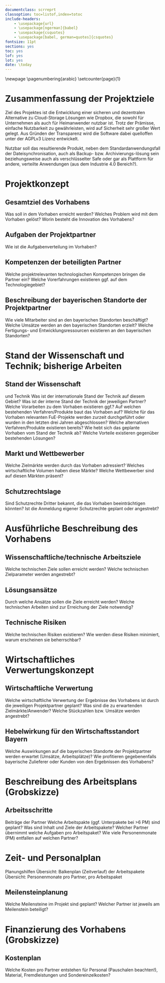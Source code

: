 ```yaml
---
documentclass: scrreprt
classoption: toc=listof,index=totoc 
include-headers:
    - \usepackage{url} 
    - \usepackage[ngerman]{babel}
    - \usepackage{csquotes}
    - \usepackage[babel, german=quotes]{csquotes}
fontsize: 11pt
sections: yes
toc: yes
lof: yes
lot: yes
date: \today
---
```


\newpage
\pagenumbering{arabic} 
\setcounter{page}{1}

# Zusammenfassung der Projektziele

Ziel des Projektes ist die Entwicklung einer sicheren und dezentralen
Alternative zu Cloud-Storage Lösungen wie Dropbox, die sowohl für Unternehmen
als auch für Heimanwender nutzbar ist. Trotz der Prämisse, einfache Nutzbarkeit
zu gewährleisten, wird auf Sicherheit sehr großer Wert gelegt.  Aus Gründen der
Transparenz wird die Software dabei quelloffen unter der AGPLv3 Lizenz
entwickelt. 

Nutzbar soll das resultierende Produkt, neben dem Standardanwendungsfall der
Dateisynchronisation, auch als Backup- bzw. Archivierungs-lösung sein
beziehungsweise auch als verschlüsselter Safe oder gar als Plattform für andere,
verteilte Anwendungen (aus dem Industrie 4.0 Bereich?).

# Projektkonzept

## Gesamtziel des Vorhabens 

Was soll in dem Vorhaben erreicht werden?  Welches
Problem wird mit dem Vorhaben gelöst?  Worin besteht die Innovation des
Vorhabens?

## Aufgaben der Projektpartner

Wie ist die Aufgabenverteilung im Vorhaben?

## Kompetenzen der beteiligten Partner

Welche projektrelevanten technologischen
Kompetenzen bringen die Partner ein?  Welche Vorerfahrungen existieren ggf. auf
dem Technologiegebiet?

## Beschreibung der bayerischen Standorte der Projektpartner

Wie viele Mitarbeiter sind an den bayerischen Standorten beschäftigt?  Welche
Umsätze werden an den bayerischen Standorten erzielt?  Welche Fertigungs- und
Entwicklungsressourcen existieren an den bayerischen Standorten?

# Stand der Wissenschaft und Technik; bisherige Arbeiten

## Stand der Wissenschaft

und Technik Was ist der internationale Stand der
Technik auf diesem Gebiet?  Was ist der interne Stand der Technik der jeweiligen
Partner?  Welche Vorarbeiten zu dem Vorhaben existieren ggf.?  Auf welchen
bestehenden Verfahren/Produkte baut das Vorhaben auf?  Welche für das Vorhaben
relevanten FuE-Projekte werden zurzeit durchgeführt oder wurden in den letzten
drei Jahren abgeschlossen?  Welche alternativen Verfahren/Produkte existieren
bereits?  Wie hebt sich das geplante Vorhaben vom Stand der Technik ab?  Welche
Vorteile existieren gegenüber bestehenden Lösungen?

## Markt und Wettbewerber

Welche Zielmärkte werden durch das Vorhaben
adressiert?  Welches wirtschaftliche Volumen haben diese Märkte?  Welche
Wettbewerber sind auf diesen Märkten präsent?

## Schutzrechtslage

Sind Schutzrechte Dritter bekannt, die das Vorhaben
beeinträchtigen könnten?  Ist die Anmeldung eigener Schutzrechte geplant oder
angestrebt?

# Ausführliche Beschreibung des Vorhabens

## Wissenschaftliche/technische Arbeitsziele

Welche technischen Ziele sollen erreicht werden?  Welche technischen
Zielparameter werden angestrebt?

## Lösungsansätze

Durch welche Ansätze sollen die Ziele erreicht werden?
Welche technischen Arbeiten sind zur Erreichung der Ziele notwendig?

## Technische Risiken 

Welche technischen Risiken existieren?  Wie werden diese Risiken minimiert,
warum erscheinen sie beherrschbar?

# Wirtschaftliches Verwertungskonzept

## Wirtschaftliche Verwertung 

Welche wirtschaftliche Verwertung der Ergebnisse des Vorhabens ist durch die
jeweiligen Projektpartner geplant?  Was sind die zu erwartenden
Zielmärkte/Anwender?  Welche Stückzahlen bzw. Umsätze werden angestrebt?

## Hebelwirkung für den Wirtschaftsstandort Bayern

Welche Auswirkungen auf die bayerischen Standorte der Projektpartner
werden erwartet (Umsätze, Arbeitsplätze)?  Wie profitieren gegebenenfalls
bayerische Zulieferer oder Kunden von den Ergebnissen des Vorhabens?

# Beschreibung des Arbeitsplans (Grobskizze)

## Arbeitsschritte

Beiträge der Partner Welche Arbeitspakte (ggf. Unterpakete
bei >6 PM) sind geplant?  Was sind Inhalt und Ziele der Arbeitspakete?  Welcher
Partner übernimmt welche Aufgaben pro Arbeitspaket?  Wie viele Personenmonate
(PM) entfallen auf welchen Partner?

# Zeit- und Personalplan

Planungshilfen Übersicht: Balkenplan (Zeitverlauf)
der Arbeitspakete Übersicht: Personenmonate pro Partner, pro Arbeitspaket

## Meilensteinplanung

Welche Meilensteine im Projekt sind geplant?  Welcher
Partner ist jeweils am Meilenstein beteiligt?

# Finanzierung des Vorhabens (Grobskizze)

## Kostenplan 

Welche Kosten pro Partner entstehen für Personal (Pauschalen beachten!),
Material, Fremdleistungen und Sondereinzelkosten?

